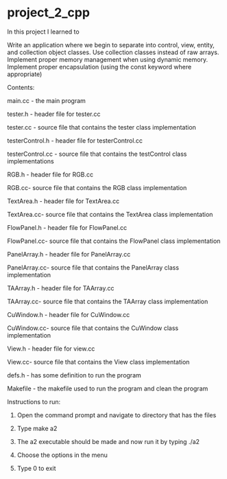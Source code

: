 # project_2_cpp

In this project I learned to

Write an application where we begin to separate into control, view, entity, and collection object classes.
Use collection classes instead of raw arrays.
Implement proper memory management when using dynamic memory.
Implement proper encapsulation (using the const keyword where appropriate)

Contents:

main.cc - the main program 

tester.h - header file for tester.cc

tester.cc - source file that contains the tester class implementation 

testerControl.h - header file for testerControl.cc

testerControl.cc - source file that contains the testControl class implementations 

RGB.h - header file for RGB.cc

RGB.cc- source file that contains the RGB class implementation 

TextArea.h - header file for TextArea.cc

TextArea.cc- source file that contains the TextArea class implementation 

FlowPanel.h - header file for FlowPanel.cc

FlowPanel.cc- source file that contains the FlowPanel class implementation 

PanelArray.h - header file for PanelArray.cc

PanelArray.cc- source file that contains the PanelArray class implementation 

TAArray.h - header file for TAArray.cc

TAArray.cc- source file that contains the TAArray class implementation 

CuWindow.h - header file for CuWindow.cc

CuWindow.cc- source file that contains the CuWindow class implementation

View.h - header file for view.cc

View.cc- source file that contains the View class implementation

defs.h - has some definition to run the program 

Makefile - the makefile used to run the program and clean the program



Instructions to run:

1. Open the command prompt and navigate to directory that has the files

2. Type make a2 

3. The a2 executable should be made and now run it by typing ./a2

4. Choose the options in the menu 

5. Type 0 to exit 
